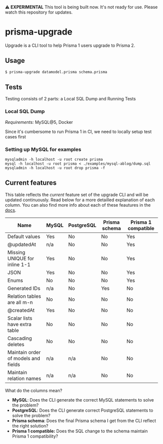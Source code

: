 ⚠️ **EXPERIMENTAL** This tool is being built now. It's not ready for use. Please watch this repository for updates.

# prisma-upgrade

Upgrade is a CLI tool to help Prisma 1 users upgrade to Prisma 2.

## Usage

```sh
$ prisma-upgrade datamodel.prisma schema.prisma
```

## Tests

Testing consists of 2 parts: a Local SQL Dump and Running Tests

### Local SQL Dump

_Requirements:_ MySQL@5, Docker

Since it's cumbersome to run Prisma 1 in CI, we need to locally setup test cases first

### Setting up MySQL for examples

```
mysqladmin -h localhost -u root create prisma
mysql -h localhost -u root prisma < ./examples/mysql-ablog/dump.sql
mysqladmin -h localhost -u root drop prisma -f
```

## Current features

This table reflects the _current_ feature set of the upgrade CLI and will be updated continuously. Read below for a more detailled explanation of each column. You can also find more info about each of these feautures in the [docs](https://www.prisma.io/docs/guides/upgrade-from-prisma-1/schema-incompatibilities).

| Name                                | MySQL | PostgreSQL | Prisma schema | Prisma 1 compatible |
| ----------------------------------- | ----- | ---------- | ------------- | ------------------- |
| Default values                      | Yes   | No         | No            | Yes                 |
| @updatedAt                          | n/a   | No         | No            | Yes                 |
| Missing UNIQUE for inline 1-1       | Yes   | No         | No            | Yes                 |
| JSON                                | Yes   | No         | No            | Yes                 |
| Enums                               | No    | No         | No            | Yes                 |
| Generated IDs                       | n/a   | No         | Yes           | No                  |
| Relation tables are all m-n         | No    | No         | No            | No                  |
| @createdAt                          | Yes   | No         | No            | No                  |
| Scalar lists have extra table       | No    | No         | No            | No                  |
| Cascading deletes                   | No    | No         | No            | No                  |
| Maintain order of models and fields | n/a   | n/a        | No            | No                  |
| Maintain relation names             | n/a   | n/a        | No            | No                  |

What do the columns mean?

- **MySQL**: Does the CLI generate the correct MySQL statements to solve the problem?
- **PostgreSQL**: Does the CLI generate correct PostgreSQL statements to solve the problem?
- **Prisma schema**: Does the final Prisma schema I get from the CLI reflect the right solution?
- **Prisma 1 compatible:** Does the SQL change to the schema maintain Prisma 1 compatibility?
